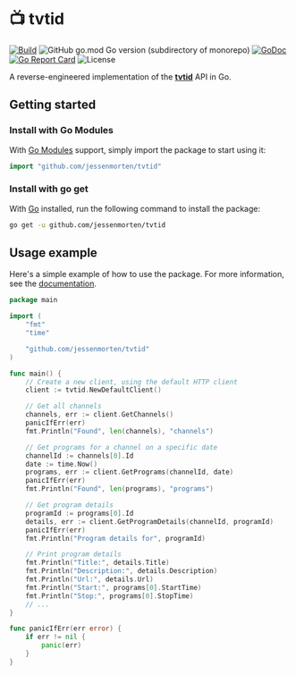 # 📺 tvtid

[![Build](https://github.com/jessenmorten/tvtid/actions/workflows/build.yml/badge.svg)](https://github.com/jessenmorten/tvtid/actions/workflows/build.yml)
![GitHub go.mod Go version (subdirectory of monorepo)](https://img.shields.io/github/go-mod/go-version/jessenmorten/tvtid)
[![GoDoc](https://godoc.org/github.com/jessenmorten/tvtid?status.svg)](https://godoc.org/github.com/jessenmorten/tvtid)
[![Go Report Card](https://goreportcard.com/badge/github.com/jessenmorten/tvtid)](https://goreportcard.com/report/github.com/jessenmorten/tvtid)
![License](https://img.shields.io/github/license/jessenmorten/tvtid)

A reverse-engineered implementation of the **[tvtid](https://tvtid.tv2.dk/)** API in Go.

## Getting started

### Install with Go Modules

With [Go Modules](https://github.com/golang/go/wiki/Modules) support, simply import the package to start using it:

```go
import "github.com/jessenmorten/tvtid"
```

### Install with go get

With [Go](https://go.dev) installed, run the following command to install the package:

```bash
go get -u github.com/jessenmorten/tvtid
```

## Usage example

Here's a simple example of how to use the package.
For more information, see the [documentation](https://pkg.go.dev/github.com/jessenmorten/tvtid).

```go
package main

import (
    "fmt"
    "time"

    "github.com/jessenmorten/tvtid"
)

func main() {
    // Create a new client, using the default HTTP client
    client := tvtid.NewDefaultClient()

    // Get all channels
    channels, err := client.GetChannels()
    panicIfErr(err)
    fmt.Println("Found", len(channels), "channels")

    // Get programs for a channel on a specific date
    channelId := channels[0].Id
    date := time.Now()
    programs, err := client.GetPrograms(channelId, date)
    panicIfErr(err)
    fmt.Println("Found", len(programs), "programs")

    // Get program details
    programId := programs[0].Id
    details, err := client.GetProgramDetails(channelId, programId)
    panicIfErr(err)
    fmt.Println("Program details for", programId)

    // Print program details
    fmt.Println("Title:", details.Title)
    fmt.Println("Description:", details.Description)
    fmt.Println("Url:", details.Url)
    fmt.Println("Start:", programs[0].StartTime)
    fmt.Println("Stop:", programs[0].StopTime)
    // ...
}

func panicIfErr(err error) {
    if err != nil {
        panic(err)
    }
}
```
